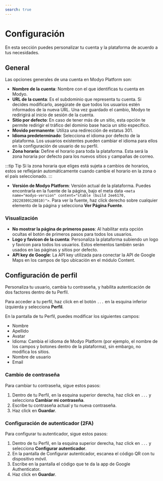 ```yaml
---
search: true
---
```


# Configuración

En esta sección puedes personalizar tu cuenta y la plataforma de acuerdo a tus necesidades.

## General

Las opciones generales de una cuenta en Modyo Platform son:

* **Nombre de la cuenta**: Nombre con el que identificas tu cuenta en Modyo.
* **URL de la cuenta**: Es el subdominio que representa tu cuenta. Si decides modificarlo, asegúrate de que todos los usuarios estén informados de la nueva URL. Una vez guardado el cambio, Modyo te redirigirá al inicio de sesión de la cuenta.
* **Sitio por defecto**: En caso de tener más de un sitio, esta opción te permite redirigir el tráfico del dominio base hacia un sitio específico.
* **Movido permanente**: Utiliza una redirección de estatus 301.
* **Idioma predeterminado**: Selecciona el idioma por defecto de la plataforma. Los usuarios existentes pueden cambiar el idioma para ellos en la configuración de usuario de su perfil.
* **Zona horaria**: Define el horario para toda la plataforma. Esta será la zona horaria por defecto para los nuevos sitios y campañas de correo.

:::tip Tip
Si la zona horaria que eliges está sujeta a cambios de horarios, estos se reflejarán automáticamente cuando cambie el horario en la zona o el país seleccionado.
:::

* **Versión de Modyo Platform**: Versión actual de la plataforma. Puedes encontrarla en la fuente de la página, bajo el meta data `<meta name="modyo-version" content="stable (build 2ee6170, 20220309120810)">`. Para ver la fuente, haz click derecho sobre cualquier elemento de la página y selecciona **Ver Página Fuente**.

### Visualización

* **No mostrar la página de primeros pasos**: Al habilitar esta opción ocultas el botón de primeros pasos para todos los usuarios.
* **Logo y favicon de la cuenta**: Personaliza la plataforma subiendo un logo y favicon para todos los usuarios. Estos elementos también serán usados en las páginas y sitios por defecto.
* **API key de Google**: La API key utilizada para conectar la API de Google Maps en los campos de tipo ubicación en el módulo Content.

## Configuración de perfil

Personaliza tu usuario, cambia tu contraseña, y habilita autenticación de dos factores dentro de tu Perfil.

Para acceder a tu perfil, haz click en el botón `...` en la esquina inferior izquierda y selecciona **Perfil**.

En la pantalla de tu Perfil, puedes modificar los siguientes campos:
  - Nombre
  - Apellido
  - Avatar
  - Idioma: Cambia el idioma de Modyo Platform (por ejemplo, el nombre de los campos y botones dentro de la plataforma), sin embargo, no modifica los sitios.
  - Nombre de usuario
  - Email

### Cambio de contraseña

Para cambiar tu contraseña, sigue estos pasos:

1. Dentro de tu Perfil, en la esquina superior derecha, haz click en `...` y selecciona **Cambiar mi contraseña**.
1. Escribe tu contraseña actual y tu nueva contraseña.
1. Haz click en **Guardar**.

### Configuración de autenticador (2FA)

Para configurar tu autenticador, sigue estos pasos:

1. Dentro de tu Perfil, en la esquina superior derecha, haz click en `...` y selecciona **Configurar autenticador**.
1. En la pantalla de Configurar autenticador, escanea el código QR con tu dispositivo móvil.
1. Escribe en la pantalla el código que te da la app de Google Authenticator.
1. Haz click en **Guardar**.
